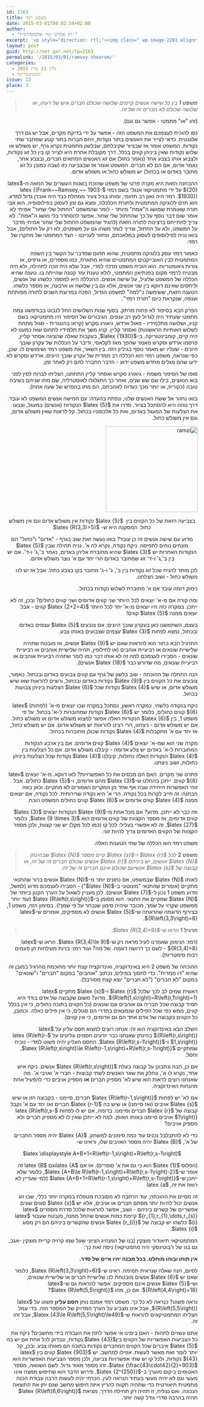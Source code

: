 ```yaml
---
id: 2163
title: משפט רמזי
date: 2015-03-01T00:02:54+02:00
author:
  - "רון אהרוני וגדי אלכסנדרוביץ'"
excerpt: '<p style="direction: rtl;"><img class=" wp-image-2281 alignright" src="{{site.baseurl}}/assets/img/2015/02/download-3.jpg" alt="download (3)" width="119" height="137" />רמזי היה גאון רב תחומי, ומותו בגיל צעיר ממחלת כבד היה אובדן גדול למדע. הוא תרם ללוגיקה המתמטית ולתורת הכלכלה, ומצא גם זמן לעסוק בפילוסופיה. הוא אבי תורה שאומרת שמושג ה"אמת" מיותר - לומר שהמשפט "החתול שלי שחור" אמיתי לא אומר שום דבר נוסף על כך שהחתול שלי שחור. רמזי עסק בלוגיקה מתמטית, שהוא תחום שמדבר על הקשר בין השפה המתמטית לבין האובייקטים המתמטיים שהיא מתארת, כמו מספרים, או גרפים, או צורות גיאומטריות. הוא הוכיח משפט מרכזי למדי, אבל שלא היה זוכה לתהילה, ולא היה מבטיח לרמזי מקום בפנתיאון המתמטי, לולא טענת עזר קטנה שהייתה בו.</p>'
layout: post
guid: http://net-gar.net/?p=2163
permalink: '/2015/03/01/ramsey-theorem/'
categories:
  - גליון 13 מרץ 2015
  - קומבינטוריקה
issue: 13
place: 3
---
```

> <p style="direction: rtl;">
>   <em><b>משפט 1 </b>בין כל שישה אנשים קיימים שלושה שכולם חברים איש של רעהו, או שלושה שכולם לא חברים זה של זה.</em>
> </p>

<p style="direction: rtl;">
  (זהו "או" מתמטי - אפשר גם וגם).
</p>

<p style="direction: rtl;">
  נסו להוכיח לעצמכם את המשפט הזה - אפשר על ידי בדיקת מקרים, אבל יש גם דרך אלגנטית. כדאי לצייר את האנשים בתור נקודות, ויחס חברות בתור קטע שמחבר שתי נקודות. המשפט אומר אז שבציור שקיבלתם, שבלשון מתמטית נקרא גרף, יש משולש או שלוש נקודות שאין ביניהן קווים בכלל. דרך מקובלת אחרת היא לצייר קו בין כל זוג נקודות, ולצבוע אותו בצבע אחד (נאמר כחול) אם זוג האנשים המתאים חברים, ובצבע אחר, נאמר אדום, אם הם לא חברים. המשפט אומר אז שבצביעה כזו (שבה כמובן כל זוג מחובר באדום או בכחול) יש משולש כחול או משולש אדום.
</p>

<p style="direction: rtl;">
  ההבחנה הזאת היא מקרה פרטי של משפט שהוכח בשנות העשרים של המאה ה-$latex {20}$ על ידי מתמטיקאי אנגלי בשם רמזי $latex {(Frank~~Ramsey,~~ 1903-1930)}$. רמזי היה גאון רב תחומי, ומותו בגיל צעיר ממחלת כבד היה אובדן גדול למדע. הוא תרם ללוגיקה המתמטית ולתורת הכלכלה, ומצא גם זמן לעסוק בפילוסופיה. הוא אבי תורה שאומרת שמושג ה"אמת" מיותר - לומר שהמשפט "החתול שלי שחור" אמיתי לא אומר שום דבר נוסף על כך שהחתול שלי שחור. אפשר להסתדר בלי מושג ה"אמת". לא צריך להתייחס ברצינות לתורה הזאת (להגיד שהמשפט החתול שלי שחור אמיתי מדבר על המשפט, ולא על החתול, וצריך לומר משהו גם על משפטים, לא רק על חתולים), אבל בואו נניח לפילוסופים לעסוק במלאכתם, ונחזור לענייננו - הצד המתמטי של מחקרו של רמזי.
</p>

<p style="direction: rtl;">
  כאמור רמזי עסק בלוגיקה מתמטית, שהוא תחום שמדבר על הקשר בין השפה המתמטית לבין האובייקטים המתמטיים שהיא מתארת, כמו מספרים, או גרפים, או צורות גיאומטריות. הוא הוכיח משפט מרכזי למדי, אבל שלא היה זוכה לתהילה, ולא היה מבטיח לרמזי מקום בפנתיאון המתמטי, לולא טענת עזר קטנה שהייתה בו. טענה שהיא הכללה של המשפט שלעיל, על שישה אנשים. ההכללה היא למספר כלשהו של אנשים, וליחסים שאינם דווקא בין שני אנשים, אלא גם בין שלושה או ארבעה, או מספר כלשהו. הטענה הזאת, ששימשה כ"למה" למשפט הגדול, הפכה במרוצת השנים לתורה מפותחת וענפה, שנקראת כיום "תורת רמזי".
</p>

<p style="direction: rtl;">
  הפרק הבא בסיפור לא פחות מרתק. בסוף שנות השלושים החל לנבוט בבודפשט צמח מתמטי שעתיד היה לגדול לעץ רב ענפים. הגיבורים של הסיפור היו מתמטיקאי בשם קניג, ושלושה מתלמידיו - פאול ארדש, גיאורג סקרש (קראו בהונגרית - סגול מתחת לשלוש האותיות הראשונות) ואסתר קליין. קניג משך את תלמידיו לתחום שאז כמעט לא היה קיים, קומבינטוריקה. ב-$latex {1930}$, בעקבות שאלה שהציגה אסתר קליין, פרסמו ארדש וסקרש מאמר שהפך מאז לקלאסי, ודיבר על הכללות של עקרון שובך היונים - שעליו יש מאמר נוסף בגיליון הזה. בין השאר, את משפט רמזי ושימושים לו. שכן, כפי שנראה, משפט רמזי הוא הכללה רב ממדית של עקרון שובך היונים. ארדש וסקרש לא ידעו שהם מגלים מחדש משפט ידוע - הדבר התברר להם רק לאחר זמן.
</p>

<p style="direction: rtl;">
  סופו של הסיפור משמח - גיאורג סקרש ואסתר קליין התחתנו, הצליחו לברוח לסין לפני בוא הנאצים, בילו שם שש שנים, ואחר כך התגלגלו לאוסטרליה, שם מתו שניהם בשיבה טובה (כקוריוז, או יותר מכך כעדות לאהבתם, הם מתו בהפרש של שעה אחת).
</p>

<p style="direction: rtl;">
  בואו נחזור אל ששת האנשים שלנו, ונפתח בהערה: עם חמישה אנשים המשפט לא עובד. דרך נוחה היא להסתכל בציור. סדרו את $latex {5}$ הנקודות (אנשים) במעגל, וצבעו את הצלעות של המעגל באדום, ואת כל אלכסוניו בכחול. קל לראות שאין משולש אדום, וגם אין משולש כחול.
</p>

<p style="direction: rtl;">
  <img class="aligncenter size-full wp-image-2264" src="{{site.baseurl}}/assets/img/2015/02/ramzi.png" alt="ramzi" width="242" height="226" />
</p>

<p style="direction: rtl; text-align: center;">
  <span style="color: #222222;">בצביעה הזאת של כל הקווים בין  $latex {5}$ נקודות אין משולש אדום וגם אין משולש כחול. המסקנה היא ש- $latex {R(3,3)>5}$</span>
</p>

<p style="direction: rtl; text-align: center;">
  מדוע עם שישה אנשים זה כן עובד? בואו נעשה זאת שוב בגרף - "אדום" ו"כחול" הם מונחים נוחים לתפיסה. ניקח נקודה, נקרא לה א'. נניח תחילה שבין $latex {5}$ הנקודות האחרות יש $latex {3}$ שהיא מחוברת אליהן באדום, נאמר ב',ג' ו-ד'. אם יש בין ב',ג' ו-ד' זוג שמחובר באדום הרי יחד עם א' נוצר משולש אדום.
</p>

<p style="direction: rtl;">
  לכן מותר להניח שכל זוג נקודות בין ב', ג' ו-ג' מחובר בקו בצבע כחול. אבל אז יש לנו משולש כחול - ושוב הצלחנו.
</p>

<p style="direction: rtl;">
  נימוק דומה עובד אם א' מחוברת לשלוש נקודות בכחול.
</p>

<p style="direction: rtl;">
  ומה קורה אם מ-א' יוצאים לכל היותר שני קווים אדומים ושני קווים כחולים? ובכן, זה לא ייתכן. במקרה כזה היו יוצאים מ-א' יחד לכל היותר $latex {2+2=4}$ קווים - אבל יוצאים ממנה $latex {5}$ קווים!
</p>

<p style="direction: rtl;">
  בעצם, השתמשנו כאן בעקרון שובך היונים: אם צובעים $latex {5}$ עצמים באדום ובכחול, נמצא לפחות $latex {3}$ עצמים שצבועים באותו צבע.
</p>

<p style="direction: rtl;">
  התרגיל הבא בתור הוא להראות שאם יש $latex {9}$ אנשים, אז מובטח שתהיה שלישיית שונאים או רביעיית אוהבים (או לחילופין, תהיה שלישיית אוהבים או רביעיית שונאים - הסבירו לעצמכם למה זה לא אותו דבר כמו לומר שתהיה רביעיית אוהבים או רביעיית שונאים, מה שדורש כבר $latex {18}$ אנשים).
</p>

<p style="direction: rtl;">
  הנה התחלה של ההוכחה - שוב בלשון של גרף עם קווים צבועים באדום ובכחול. כאמור, צובעים את כל הקווים בין $latex {9}$ נקודות באדום ובכחול, ורוצים להראות שאו שיש משולש אדום, או שיש $latex {4}$ נקודות שכל $latex {6}$ הצלעות ביניהן צבועות בכחול.
</p>

<p style="direction: rtl;">
  ניקח בנקודה כלשהי. כמקרה ראשון, נסתכל במקרה שבו יוצאים מ-א' (לפחות) $latex {6}$ קווים כחולים, כלומר יש $latex {6}$ נקודות שמחוברות ל-א' בכחול. על פי משפט 1, בין $latex {6}$ הנקודות האלה אפשר למצוא משולש אדום או משולש כחול. אם יש משולש אדום - ניצחנו, הרי רצינו להראות יש משולש אדום. אם יש משולש כחול, אז יחד עם א' מתקבלות $latex {4}$ נקודות שכולן מחוברות בכחול.
</p>

<p style="direction: rtl;">
  מקרה שני הוא שמ-א' יוצאים $latex {4}$ קווים אדומים. אם בין ארבע הנקודות המחוברות ל-א' באדום יש צלע אדומה - קיבלנו משולש אדום. אם כל הצלעות בין $latex {4}$ הנקודות האלה כחולות, קיבלנו $latex {4}$ נקודות שכל הצלעות ביניהן כחולות, ושוב ניצחנו.
</p>

<p style="direction: rtl;">
  פתרנו שני מקרים. האם הם מכסים את כל האפשרויות? לאו דווקא. מ-א' יוצאים $latex {8}$ קווים. ייתכן בהחלט ש-$latex {3}$ מהם אדומים, ו-$latex {5}$ כחולים. אבל זוהי האפשרות היחידה שבה אף אחד מן המקרים האמורים לא מתקיים. וכאן באה הבחנה: זה חייב לקרות בכל נקודה. הרי א' היא נקודה שרירותית. לכל נקודה, אם יוצאים ממנה $latex {4}$ קווים אדומים או $latex {6}$ קווים כחולים המשפט הוכח.
</p>

<p style="direction: rtl;">
  וזה כבר לא ייתכן. מדוע? אם מכל אחת מ-$latex {9}$ הנקודות יוצאים $latex {3}$ קווים אדומים, אז מספר הקצוות של קווים אדומים הוא $latex {9 \times 3}$, כלומר $latex {27}$. זה לא אפשרי בעליל: לכל קו (כמו לכל מקל) יש שני קצוות, ולכן מספר הקצוות של הקווים האדומים צריך להיות זוגי.
</p>

<p style="direction: rtl;">
  משפט רמזי הוא הכללה של שתי הטענות האלה.
</p>

> <p style="direction: rtl;">
>   <b>משפט 2</b><em> לכל $latex {r}$ ו-$latex {s}$ קיים מספר $latex {N}$ שבהינתן $latex {N}$ אנשים, יש ביניהם $latex {r}$ אנשים שכולם חברים זה של זה, או קבוצה של $latex {s}$ אנשיעם שכולם אינם חברים זה של זה. </em>
> </p>

<p style="direction: rtl;">
  לאותו $latex {N}$ שבמשפט, אם נתונים יותר מ-$latex {N}$ אנשים ברור שהתנאי מתקיים (אומרים שהתנאי "מונוטוני ב-$latex {N}$") - הסבירו לעצמכם מדוע (למשל, מדוע משפט 1 נכון ל-$latex {7}$ אנשים). לכן מעניין לשאול על הערך הקטן ביותר של $latex {N}$ שמקיים את התנאי. הוא מסומן ב-$latex {R\left(r,s\right)}$ (עוד יותר ממשפט שקרוי על שמך, מכובד שיהיה סימון שנבחר על פי שמך!). בסימון הזה, משפט 1, בצירוף הדוגמה שהראתה ש-$latex {5}$ אנשים לא מספיקים, אומרים ש-$latex {R\left(3,3\right)=6}$.
</p>

> <p style="direction: rtl;">
>   <b>תרגיל 1</b> <em> הראו ש-$latex {R(3,4)=9}$. </em>
> </p>

<p style="direction: rtl;">
  (רמז: הנימוק שאמרנו לעיל מראה רק ש-$latex {R(3,4)\le 9}$. הראו ש-$latex {R(3,4)>8}$ - לשם כך דרושה דוגמה. של מה? ועוד רמז: בניות מוצלחות הן פעמים רבות סימטריות).
</p>

<p style="direction: rtl;">
  ההוכחה של משפט 2 היא באינדוקציה, ואינדוקציה קצת יותר מחוכמת מהרגיל במובן זה שהיא "דו ממדית". כדי לחסוך במילים, נכתוב "אוהבים" במקום "חברים" ו"שונאים" במקום "לא חברים" ("לא חברים" יוצא קצת מסורבל).
</p>

<p style="direction: rtl;">
  ראשית שמים לב לכך שלכל $latex {r}$ ו-$latex {s}$ מתקיים $latex {R\left(1,s\right)=R\left(r,1\right)=1}$. מדוע? משום שקבוצה של אדם בודד היא תמיד קבוצה שכל חבריה גם אוהבים וגם שונאים (כל הקווים בתוכה כחולים, כי אין בכלל קווים, ממש כפי שכל הפילים שנמצאים בחדרי הם סגולים, כי אין פילים כאלה. וכמובן, כל הקווים בקבוצה של אדם אחד הם גם אדומים, כי אין קווים).
</p>

<p style="direction: rtl;">
  השלב הבא באינדוקציה הוא זה: אנחנו רוצים למצוא חסם עליון על $latex {R\left(r,s\right)}$ בהינתן שאנחנו כבר יודעים חסמים עליונים על $latex {R\left(r-1,s\right)}$ ו-$latex {R\left(r,s-1\right)}$. החסם העליון יהיה פשוט למדי - נוכיח שמתקיים $latex {R\left(r,s\right)\le R\left(r-1,s\right)+R\left(r,s-1\right)}$, וחסל.
</p>

<p style="direction: rtl;">
  אם כן, הבה ונתבונן על קבוצה בעלת $latex {R\left(r,s\right)}$ אנשים. ניקח איש אחד, נקרא לו א', ונחלק את שאר האנשים לשתי קבוצות - חברי א' ואויבי א'. מה שאנחנו רוצים לראות הוא שיש לא' מספיק חברים <b>או</b> מספיק אויבים כדי להפעיל אחת מהנחות האינדוקציה.
</p>

<p style="direction: rtl;">
  אם לא' יש לפחות $latex {R\left(r-1,s\right)}$ חברים, סיימנו - בקבוצה הזו או שיש $latex {s}$ אויבים (ואז סיימנו) או שיש בה $latex {r-1}$ חברים ואז יחד עם א' נקבל קבוצה של $latex {r}$ חברים וסיימנו. בדומה, אם יש לו לפחות $latex {R\left(r,s-1\right)}$ אויבים סיימנו באותו האופן. למה לא ייתכן שאין לו לא מספיק חברים ולא מספיק אויבים?
</p>

<p style="direction: rtl;">
  כדי לא להתבלבל נכניס עוד כמה סימונים למשחק. $latex {A}$ יהיה מספר החברים של א', $latex {B}$ יהיה מספר האויבים שלו, וראינו ש-
</p>

<p style="direction: rtl;" align="center">
  $latex \displaystyle A+B+1=R\left(r-1,s\right)+R\left(r,s-1\right)$
</p>

<p style="direction: rtl;">
  (הפלוס $latex {1}$ הוא כי גם את א' סופרים). אז אם $latex {A<R\left(r-1,s\right)}$ <b>וגם $latex {B<R\left(r,s-1\right)}$</b> זה אומר ש-$latex {A+B\le R\left(r-1,s\right)+R\left(r,s-1\right)-2}$, כלומר שלא ייתכן ש-$latex {A+B+1=R\left(r-1,s\right)+R\left(r,s-1\right)}$ (למי שעדיין לא רואה את זה, $latex {a<b}$ שקול לאמירה ש-$latex {a\le b-1}$ אם $latex {a,b}$ הם טבעיים; זו אבחנה מועילה מאוד לעתים).
</p>

<p style="direction: rtl;">
  זה מסיים את ההוכחה; עוד הרחבה לא מסובכת מטפלת במקרה יותר כללי, שבו זוג אנשים יכול להיות יותר מסתם חברים או אויבים, אלא יש $latex {s}$ סוגים שונים אפשריים של קשרים ביניהם - ושוב, אפשר להראות שלכל סדרת מספרים $latex {r_{1},r_{1},\dots,r_{s}}$ קיימת כמות אנשים שהחל ממנה, מובטח שעבור $latex {i}$ כלשהו יש קבוצה של $latex {r_{i}}$ אנשים שהקשרים ביניהם הם רק מסוג $latex {i}$.
</p>

<p style="direction: rtl;">
  המתמטיקאי תיאודור מוצקין (בנו של המנהיג הציוני שעל שמו קרויה קריית מוצקין -אגב, גם בנו של ז'בוטינסקי היה מתמטיקאי) ניסח זאת כך:
</p>

<p style="direction: rtl;">
  <b>אין תוהו ובוהו מוחלט. בכל מבנה יהיו איים של סדר.</b>
</p>

<p style="direction: rtl;">
  לסיום, הנה שאלה שנראית תמימה. ראינו ש-$latex {R\left(3,3\right)=6}$, כלומר שאם יש $latex {6}$ אנשים מובטחת לנו שלישיית חברים או שלישיית שונאים, וש-$latex {5}$ אנשים אינם מספיקים. אפשר להראות גם ש-$latex {R\left(4,4\right)=18}$. אם כן, מהו $latex {R\left(5,5\right)}$?
</p>

<p style="direction: rtl;">
  נראה פשוט? כנראה לא כל כך. משפט רמזי אמנם נותן <b>חסם עליון</b> פשוט על $latex {R\left(5,5\right)}$, אבל אינו מצביע על הערך המדויק של המספר הזה. בדי עמל הצליחו המתמטיקאים להראות ש-$latex {43\le R\left(5,5\right)\le49}$, אבל זהו זה.
</p>

<p style="direction: rtl;">
  אתם עשויים לתהות - האם בימינו אי אפשר לתת את העבודה בידי מחשבים? ניקח את כל הצביעות האפשריות של הקווים בין$latex {43}$ נקודות, ונבדוק לכל אחת אם יש בה $latex {5}$ איברים שכל הקווים המחברים נקודות בתוכה הם מאותו צבע. ובכן, קל יותר לומר זאת מאשר לעשות. אפילו למחשב. יש $latex {903}$ קווים בין $latex {43}$ נקודות, ולכל קו יש שתי אפשרויות צביעה, ולכן מספר הצביעות האפשריות הוא $latex {\frac{43\cdot42}{2}=903}$. זהו מספר מאוד גדול. לשם השוואה, מספר האטומים ביקום מוערך ב-$latex {2^{250}}$. פירוש הדבר הוא שחיפוש ממצה אינו מעשי וגם לא יהיה מעשי בעתיד הנראה לעין. הכרחי יהיה לעשות הרבה עבודת הכנה מתמטית תיאורטית כדי שתהיה תקווה להריץ איזה חיפוש מחשב שגם יתן את התוצאה הנכונה. ואם נצליח, זו תהיה רק תחילת הדרך. מציאת $latex {R\left(6,6\right)}$ תהיה בהרבה סדרי גודל קשה יותר.
</p>